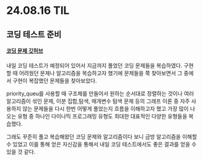 # 24.08.16 TIL

## 코딩 테스트 준비

#### [코딩 문제 깃허브](https://github.com/II7-Git/dont-stop-the-camera-study/tree/main/LJI/%EC%8A%A4%ED%84%B0%EB%94%94-C%2B%2B)

내일 코딩 테스트가 예정되어 있어서 지금까지 풀었던 코딩 문제들을 복습하였다. 구현할 때 어려웠던 문제나 알고리즘을 복습하고자 했기에 문제들을 쭉 찾아보면서 그 중에서 구현이 복잡했던 문제들을 찾아보았다.

priority_queu를 사용할 때 구조체를 만들어서 원하는 순서대로 정렬하는 것이나 여러 알고리즘이 섞인 문제, 이분 집합,탐색, 매개변수 탐색 문제 등의 그래프 이론 중 자주 사용하지 않는 문제들을 다시 한번 어떻게 풀었는지 흐름을 이해하고자 했고 가장 많이 나오는 유형 중 하나인 다이나믹 프로그래밍 유형도 최대한 대표적인 다양한 유형들을 복습했다.

그래도 꾸준히 풀고 복습해왔던 코딩 문제와 알고리즘이다 보니 금방 알고리즘을 이해할 수 있었고 이를 통해 얻은 자신감을 통해서 내일 코딩 테스트에서도 좋은 결과를 얻을 수 있을 것 같다.
